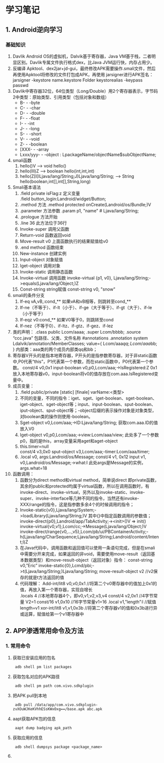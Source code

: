 # 学习笔记
## 1. Android逆向学习
### 基础知识
1. Davlik Android OS的虚拟机，Dalvik基于寄存器，Java VM基于栈，二者明显区别。Davlik专属文件执行格式dex，比Java JVM运行快，内存占用少。
2. 反编译 Apktool、dex2jar+jd-gui，最终修改APK需要操作.smali文件，然后再使用Apktool将修改的文件打包成APK，再使用 jarsigner进行APK签名：jarsigner -keystore name.keystore Folder keystorealias -keypass passwd
3. Davlik中寄存器32位，64位类型（Long/Double）用2个寄存器表示，字节码2中类型：原始类型、引用类型（包括对象和数组）
	- B- - -byte
	- C- - -char
	- D- - -double
	- F- - -float
	- I- - -int
	- J- - -long
	- S- - -short
	- V- - -void
	- Z- - -boolean
	- [XXX- - -array
	- Lxxx/yyy- - -object : LpackageName/objectName$subObjectName;
4. smali函数
	1.  hello()V —\> void hello()
	2. hello(III)Z —\> boolean hello(int,int,int)
	3. hello(Z[I[ILjava/lang/String;J)Ljava/lang/String; —\> String hello(boolean,int[],int[],String,long)
5. Smali基本语法
	1. .field private isFlag:z   定义变量  
		.field button\_login:Landroid/widget/Button;
	2. .method  方法
		.method protected onCreate(Landroid/os/Bundle;)V  
	3. .parameter  方法参数
		.param p1, "name"    # Ljava/lang/String;
	4. .prologue  方法开始
	5. .line 36   此方法位于36行
	6. Invoke-super  调用父函数
	7. Return-void  函数返回void
	8. Move-result v0   上面函数执行的结果赋值给v0
	9. .end method 函数结束
	10. New-instance 创建实例
	11. Input-object  对象赋值
	12. Iget-object  调用对象
	13. Invoke-static  调用静态函数
	14. Invoke-virtual  调用函数
		invoke-virtual {p1, v0}, Ljava/lang/String;-\>equals(Ljava/lang/Object;)Z  
	15. Const-string  string赋值
		const-string v0, "snow"
6. smali的条件分支
	1. If-eq vA,vB,:cond\_\*\* 如果vA和vB相等，则跳转至cond\_\*\*  
	2. If-ne（不等于）、if-lt（小于）、if-ge（大于等于）、if-gt（大于）、if-le（小于等于）
	3. If-eqz v0:cond\_\*\* 如果V0等于0，则跳转至cond
	4. If-nez（不等于0）、if-ltz、if-gtz、if-gez、if-lez
7. 类的声明：
	.class public Lcom/aaaa;
	.super Lcom/bbbb;
	.source “ccc.java”
	包路径、父类、文件名称
	\#annotations 
	.annotation system Ldalvik/annotation/MemberClasses;
	value={
	Lcom/aaa$qq;
	Lcom/aaa$bb;
	}
	内部类：aaa类的两个成员内部类qq和bb；
8. 寄存器V开头的是指本地寄存器，P开头的是指参数寄存器，对于非static函数中,P0代表“this”，P1代表第一个参数，而在static函数中，P0代表第一个参数。
	const/4 v0,0x1
	input-boolean v0,p0,Lcom/aaa;-\>IsRegistered:Z 
	0x1放入本地寄存器v0，input-boolean将v0的值存放在com.aaa.IsRegistered变量中。
9. 成员变量：
	1. .field public/private [static] [finale] varName:\<类型\> 
	2. 不同的变量，不同的指令：iget、sget、iget-boolean、sget-boolean、iget-object、sget-object等；input、input-boolean、sput-boolean、iput-object、sput-object等；-object后缀的表示操作对象是对象类型，对boolean类的操作则使用-boolean。
	3. Sget-object v0,Lcom/aaa;-\>ID:Ljava/lang/String; 获取com.aaa.ID的值放入V0
	4. Iget-object v0,p0,Lcom/aaa;-\>view:Lcom/aaa/view; 此处多了一个参数p0，指的是this，array变量采用aget和aget-object
	5. this.timer=null  
		const/4 v3,0x0
		sput-object v3,Lcom/aaa;-timer:Lcom/aaa/timer;
	6. .local v0, args:Landroid/os/Message;
		 const/4 v1, 0x12
		 input v1, v0,Landroid/os/Message;-\>what:I
		 此处args是Message的实例，args.what=18
10. 函数调用：
	1. 函数分为direct method和virtual method，简单说direct 即private函数，其余的public和protected均属于virtual函数，所以在调用函数时，有invoke-direct、invoke-virtual，另外以及invoke-static、invoke-super、invoke-interface等几种不同的指令，当然还有invoke-XXX/range的指令，这是指参数多余4个的时候调用的指令；
	2. Invoke-static{v0},Ljava/lang/System;-\>loadLibrary(Ljava/lang/String;)V 其中{}中指定函数调用的参数值；
		invoke-direct{p0},Landroid/app/TabActivity;-\>\<init\>()V =\> init()   
		invoke-virtual{v0,v1},Lcom/cc;-\>Message(Ljava/lang/Object;)V  
		invoke-direct/range{v0,…,v5},Lcom/pb/ui/PBContainerActivity;-h(Ljava/lang/CharSequence;Ljava/lang/String;Landroid/content/Intent;l)Z
	3. 在Java代码中，调用函数和返回值可以使用一条语句完成，但是在smali中需要分开来完成，如果返回的非void，需要使用move-result（返回基本数据类型）和move-result-object（返回对象）指令：
		const-string v0,”Eric”
		invoke-static{0},Lcmd/pbi;-\>t(Ljava/lang/String;)Ljava/lang/String;
		move-result-object v2 //v2保存的就是t方法返回的值
	4. 代码理解：
		Add-int/lit8 v0,v0,0x1  //将第二个v0寄存器中的值加上0x1的值，再放入第一个寄存器，实现自增长  
		.locals 4  //本地寄存器4个，即v0,v1,v2,v3,v4
		const/4 v2,0x1  //4字节常量 V2=1
		const/16 v1,0x10 //16字节常量v1=16
		.local v1,”length”:I  //赋值 length=v1 
		xor-int/lit8 v1,v1,0x3b  //将第二个寄存器v1的值和0x3b进行异或运算，赋值给第一个v1寄存器中




## 2. APP渗透常用命令及方法

### 1. 常用命令  

1. 获取已安装应用的包名  
	
		adb shell pm list packages  
2. 获取包名对应的APK路径
 
 		adb shell pm path com.vivo.sdkplugin 
3. 把APK pull到本地  

 		adb pull /data/app/com.vivo.sdkplugin-zvXOuWJKeKVhhESsKWxOxg==/base.apk abc.apk
4. aapt获取APK包的信息 
 
 		aapt dump badging apk_path  

5. 获取应用的信息  

 		adb shell dumpsys package <package_name>  
6.